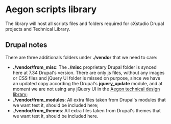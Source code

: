 # Aegon scripts library

The library will host all scripts files and folders required for cXstudio Drupal projects and Technical Library.

## Drupal notes

There are three additionals folders under **./vendor** that we need to care:

* **./vendor/from_misc**: The **./misc** proprietary Drupal folder is synced here at 7.34 Drupal's version. There are only js files, without any images or CSS files and jQuery UI folder is missed on purpose, since we have an updated copy according the Drupal's **jquery_update** module, and at moment we are not using any jQuery UI in the [Aegon technical design library](https://bitbucket.org/cxstudio/aegon-technical-design-library);
* **./vendor/from_modules**: All extra files taken from Drupal's modules that we want test it, should be included here;
* **./vendor/from_themes**: All extra files taken from Drupal's themes that we want test it, should be included here.
